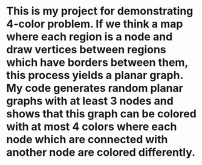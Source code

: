 # This is my project for demonstrating 4-color problem. If we think a map where each region is a node and draw vertices between regions which have borders between them, this process yields a planar graph. My code generates random planar graphs with at least 3 nodes and shows that this graph can be colored with at most 4 colors where each node which are connected with another node are colored differently.
